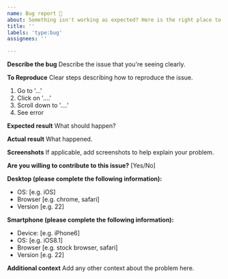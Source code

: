 ```yaml
---
name: Bug report 🐛
about: Something isn't working as expected? Here is the right place to report. For questions, please use "Discussions".
title: ''
labels: 'type:bug'
assignees: ''

---
```


**Describe the bug**
Describe the issue that you're seeing clearly.

**To Reproduce**
Clear steps describing how to reproduce the issue.
1. Go to '...'
2. Click on '....'
3. Scroll down to '....'
4. See error

**Expected result**
What should happen?

**Actual result**
What happened.

**Screenshots**
If applicable, add screenshots to help explain your problem.

**Are you willing to contribute to this issue?** [Yes/No]

**Desktop (please complete the following information):**
 - OS: [e.g. iOS]
 - Browser [e.g. chrome, safari]
 - Version [e.g. 22]

**Smartphone (please complete the following information):**
 - Device: [e.g. iPhone6]
 - OS: [e.g. iOS8.1]
 - Browser [e.g. stock browser, safari]
 - Version [e.g. 22]

**Additional context**
Add any other context about the problem here.
